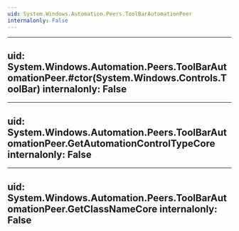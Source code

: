 ```yaml
---
uid: System.Windows.Automation.Peers.ToolBarAutomationPeer
internalonly: False
---
```


---
uid: System.Windows.Automation.Peers.ToolBarAutomationPeer.#ctor(System.Windows.Controls.ToolBar)
internalonly: False
---

---
uid: System.Windows.Automation.Peers.ToolBarAutomationPeer.GetAutomationControlTypeCore
internalonly: False
---

---
uid: System.Windows.Automation.Peers.ToolBarAutomationPeer.GetClassNameCore
internalonly: False
---
